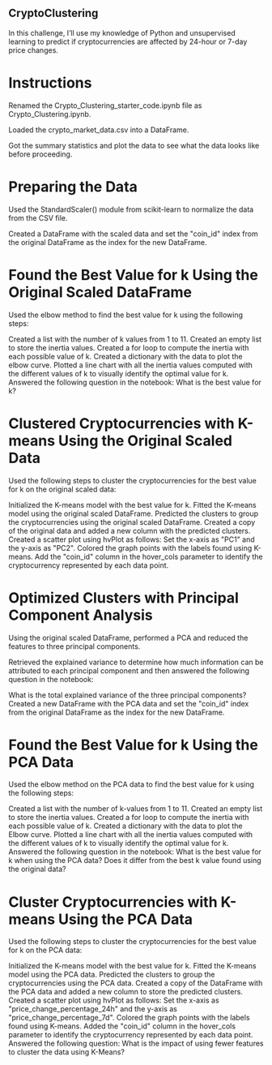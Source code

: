 ## CryptoClustering
In this challenge, I’ll use my knowledge of Python and unsupervised learning to predict if cryptocurrencies are affected by 24-hour or 7-day price changes.

# Instructions
Renamed the Crypto_Clustering_starter_code.ipynb file as Crypto_Clustering.ipynb.

Loaded the crypto_market_data.csv into a DataFrame.

Got the summary statistics and plot the data to see what the data looks like before proceeding.

# Preparing the Data
Used the StandardScaler() module from scikit-learn to normalize the data from the CSV file.

Created a DataFrame with the scaled data and set the "coin_id" index from the original DataFrame as the index for the new DataFrame.

# Found the Best Value for k Using the Original Scaled DataFrame
Used the elbow method to find the best value for k using the following steps:

Created a list with the number of k values from 1 to 11.
Created an empty list to store the inertia values.
Created a for loop to compute the inertia with each possible value of k.
Created a dictionary with the data to plot the elbow curve.
Plotted a line chart with all the inertia values computed with the different values of k to visually identify the optimal value for k.
Answered the following question in the notebook: What is the best value for k?

# Clustered Cryptocurrencies with K-means Using the Original Scaled Data
Used the following steps to cluster the cryptocurrencies for the best value for k on the original scaled data:

Initialized the K-means model with the best value for k.
Fitted the K-means model using the original scaled DataFrame.
Predicted the clusters to group the cryptocurrencies using the original scaled DataFrame.
Created a copy of the original data and added a new column with the predicted clusters.
Created a scatter plot using hvPlot as follows:
Set the x-axis as "PC1" and the y-axis as "PC2".
Colored the graph points with the labels found using K-means.
Add the "coin_id" column in the hover_cols parameter to identify the cryptocurrency represented by each data point.

# Optimized Clusters with Principal Component Analysis
Using the original scaled DataFrame, performed a PCA and reduced the features to three principal components.

Retrieved the explained variance to determine how much information can be attributed to each principal component and then answered the following question in the notebook:

What is the total explained variance of the three principal components?
Created a new DataFrame with the PCA data and set the "coin_id" index from the original DataFrame as the index for the new DataFrame.

# Found the Best Value for k Using the PCA Data
Used the elbow method on the PCA data to find the best value for k using the following steps:

Created a list with the number of k-values from 1 to 11.
Created an empty list to store the inertia values.
Created a for loop to compute the inertia with each possible value of k.
Created a dictionary with the data to plot the Elbow curve.
Plotted a line chart with all the inertia values computed with the different values of k to visually identify the optimal value for k.
Answered the following question in the notebook:
What is the best value for k when using the PCA data?
Does it differ from the best k value found using the original data?

# Cluster Cryptocurrencies with K-means Using the PCA Data
Used the following steps to cluster the cryptocurrencies for the best value for k on the PCA data:

Initialized the K-means model with the best value for k.
Fitted the K-means model using the PCA data.
Predicted the clusters to group the cryptocurrencies using the PCA data.
Created a copy of the DataFrame with the PCA data and added a new column to store the predicted clusters.
Created a scatter plot using hvPlot as follows:
Set the x-axis as "price_change_percentage_24h" and the y-axis as "price_change_percentage_7d".
Colored the graph points with the labels found using K-means.
Added the "coin_id" column in the hover_cols parameter to identify the cryptocurrency represented by each data point.
Answered the following question:
What is the impact of using fewer features to cluster the data using K-Means?

